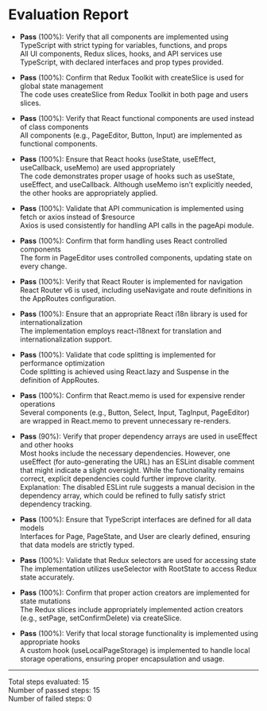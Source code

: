 # Evaluation Report

- **Pass** (100%): Verify that all components are implemented using TypeScript with strict typing for variables, functions, and props  
  All UI components, Redux slices, hooks, and API services use TypeScript, with declared interfaces and prop types provided.

- **Pass** (100%): Confirm that Redux Toolkit with createSlice is used for global state management  
  The code uses createSlice from Redux Toolkit in both page and users slices.

- **Pass** (100%): Verify that React functional components are used instead of class components  
  All components (e.g., PageEditor, Button, Input) are implemented as functional components.

- **Pass** (100%): Ensure that React hooks (useState, useEffect, useCallback, useMemo) are used appropriately  
  The code demonstrates proper usage of hooks such as useState, useEffect, and useCallback. Although useMemo isn’t explicitly needed, the other hooks are appropriately applied.

- **Pass** (100%): Validate that API communication is implemented using fetch or axios instead of $resource  
  Axios is used consistently for handling API calls in the pageApi module.

- **Pass** (100%): Confirm that form handling uses React controlled components  
  The form in PageEditor uses controlled components, updating state on every change.

- **Pass** (100%): Verify that React Router is implemented for navigation  
  React Router v6 is used, including useNavigate and route definitions in the AppRoutes configuration.

- **Pass** (100%): Ensure that an appropriate React i18n library is used for internationalization  
  The implementation employs react-i18next for translation and internationalization support.

- **Pass** (100%): Validate that code splitting is implemented for performance optimization  
  Code splitting is achieved using React.lazy and Suspense in the definition of AppRoutes.

- **Pass** (100%): Confirm that React.memo is used for expensive render operations  
  Several components (e.g., Button, Select, Input, TagInput, PageEditor) are wrapped in React.memo to prevent unnecessary re-renders.

- **Pass** (90%): Verify that proper dependency arrays are used in useEffect and other hooks  
  Most hooks include the necessary dependencies. However, one useEffect (for auto-generating the URL) has an ESLint disable comment that might indicate a slight oversight. While the functionality remains correct, explicit dependencies could further improve clarity.  
  Explanation: The disabled ESLint rule suggests a manual decision in the dependency array, which could be refined to fully satisfy strict dependency tracking.

- **Pass** (100%): Ensure that TypeScript interfaces are defined for all data models  
  Interfaces for Page, PageState, and User are clearly defined, ensuring that data models are strictly typed.

- **Pass** (100%): Validate that Redux selectors are used for accessing state  
  The implementation utilizes useSelector with RootState to access Redux state accurately.

- **Pass** (100%): Confirm that proper action creators are implemented for state mutations  
  The Redux slices include appropriately implemented action creators (e.g., setPage, setConfirmDelete) via createSlice.

- **Pass** (100%): Verify that local storage functionality is implemented using appropriate hooks  
  A custom hook (useLocalPageStorage) is implemented to handle local storage operations, ensuring proper encapsulation and usage.

---

Total steps evaluated: 15  
Number of passed steps: 15  
Number of failed steps: 0